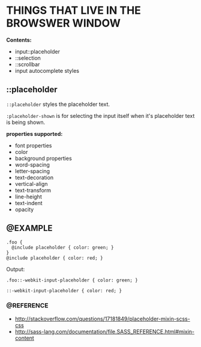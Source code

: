 # THINGS THAT LIVE IN THE BROWSWER WINDOW
 
__Contents:__
- input::placeholder          
- ::selection              
- ::scrollbar              
- input autocomplete styles



## ::placeholder

`::placeholder` styles the placeholder text.           

`:placeholder-shown` is for selecting the input itself
when it's placeholder text is being shown.           

__properties supported:__
 - font properties                                    
 - color                                              
 - background properties                              
 - word-spacing                                       
 - letter-spacing                                     
 - text-decoration                                    
 - vertical-align                                     
 - text-transform                                     
 - line-height                                        
 - text-indent                                        
 - opacity                                            

## @EXAMPLE
```
.foo {
  @include placeholder { color: green; }
}
@include placeholder { color: red; }
```

Output:
```
.foo::-webkit-input-placeholder { color: green; }

::-webkit-input-placeholder { color: red; }
```

### @REFERENCE
- http://stackoverflow.com/questions/17181849/placeholder-mixin-scss-css
- http://sass-lang.com/documentation/file.SASS_REFERENCE.html#mixin-content
